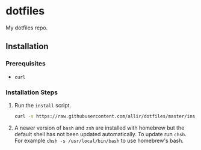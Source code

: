 # dotfiles

My dotfiles repo.

## Installation

### Prerequisites

* `curl`

### Installation Steps

1. Run the `install` script.

    ```bash
    curl -s https://raw.githubusercontent.com/allir/dotfiles/master/install | bash 2>&1 | tee ~/setup.log
    ```

2. A newer version of `bash` and `zsh` are installed with homebrew but the default shell has not been updated automatically. To update run `chsh`. For example `chsh -s /usr/local/bin/bash` to use homebrew's bash.
